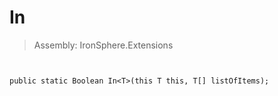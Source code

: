 ﻿

# In

> Assembly: IronSphere.Extensions



```


public static Boolean In<T>(this T this, T[] listOfItems);
```